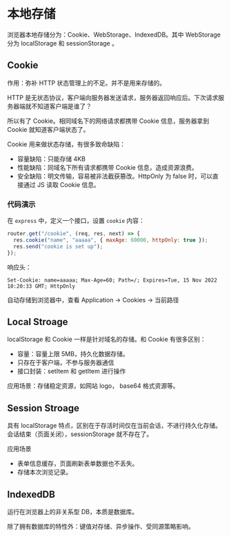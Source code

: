 # 本地存储

浏览器本地存储分为：Cookie、WebStorage、IndexedDB。其中 WebStorage 分为 localStorage 和 sessionStorage 。

## Cookie

作用：弥补 HTTP 状态管理上的不足。并不是用来存储的。

HTTP 是无状态协议，客户端向服务器发送请求，服务器返回响应后。下次请求服务器端就不知道客户端是谁了？

所以有了 Cookie。相同域名下的网络请求都携带 Cookie 信息，服务器拿到 Cookie 就知道客户端状态了。

Cookie 用来做状态存储，有很多致命缺陷：

- 容量缺陷：只能存储 4KB
- 性能缺陷：同域名下所有请求都携带 Cookie 信息，造成资源浪费。
- 安全缺陷：明文传输，容易被非法截获篡改。HttpOnly 为 false 时，可以直接通过 JS 读取 Cookie 信息。

### 代码演示

在 `express` 中，定义一个接口，设置 `cookie` 内容：

```js
router.get("/cookie", (req, res, next) => {
  res.cookie("name", "aaaaa", { maxAge: 60000, httpOnly: true });
  res.send("cookie is set up");
});
```

响应头：
```
Set-Cookie: name=aaaaa; Max-Age=60; Path=/; Expires=Tue, 15 Nov 2022 10:20:33 GMT; HttpOnly
```
自动存储到浏览器中，查看 Application -> Cookies -> 当前路径

## Local Stroage

localStorage 和 Cookie 一样是针对域名的存储。和 Cookie 有很多区别：

- 容量：容量上限 5MB，持久化数据存储。
- 只存在于客户端，不参与服务器通信
- 接口封装：setItem 和 getItem 进行操作

应用场景：存储稳定资源，如网站 logo， base64 格式资源等。

## Session Stroage

具有 localStorage 特点，区别在于存活时间仅在当前会话，不进行持久化存储。会话结束（页面关闭），sessionStorage 就不存在了。

应用场景

- 表单信息缓存，页面刷新表单数据也不丢失。
- 存储本次浏览记录。

## IndexedDB

运行在浏览器上的非关系型 DB，本质是数据库。

除了拥有数据库的特性外：键值对存储、异步操作、受同源策略影响。
